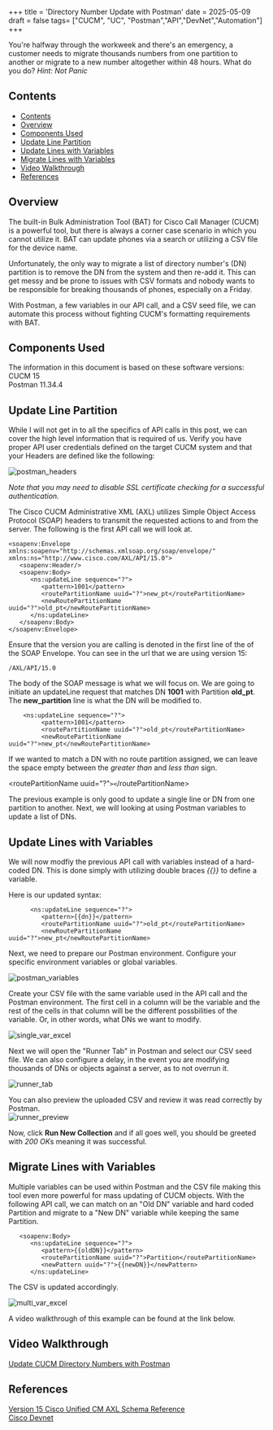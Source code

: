 +++
title = 'Directory Number Update with Postman'
date = 2025-05-09
draft = false
tags= ["CUCM", "UC", "Postman","API","DevNet","Automation"]
+++

You're halfway through the workweek and there's an emergency, a customer needs to migrate thousands numbers from one partition to another or migrate to a new number altogether within 48 hours. What do you do? *Hint: Not Panic*

<!--more-->

## Contents
- [Contents](#contents)
- [Overview](#overview)
- [Components Used](#components-used)
- [Update Line Partition](#update-line-partition)
- [Update Lines with Variables](#update-lines-with-variables)
- [Migrate Lines with Variables](#migrate-lines-with-variables)
- [Video Walkthrough](#video-walkthrough)
- [References](#references)


## Overview
The built-in Bulk Administration Tool (BAT) for Cisco Call Manager (CUCM) is a powerful tool, but there is always a corner case scenario in which you cannot utilize it. BAT can update phones via a search or utilizing a CSV file for the device name.  

Unfortunately, the only way to migrate a list of directory number's (DN) partition is to remove the DN from the system and then re-add it. This can get messy and be prone to issues with CSV formats and nobody wants to be responsible for breaking thousands of phones, especially on a Friday.

With Postman, a few variables in our API call, and a CSV seed file, we can automate this process without fighting CUCM's formatting requirements with BAT.

## Components Used
The information in this document is based on these software versions:  
 CUCM 15  
 Postman 11.34.4

## Update Line Partition
While I will not get in to all the specifics of API calls in this post, we can cover the high level information that is required of us.
Verify you have proper API user credentials defined on the target CUCM system and that your Headers are defined like the following:  

![postman_headers](/images/postman_headers.png) 

*Note that you may need to disable SSL certificate checking for a successful authentication.*

The Cisco CUCM Administrative XML (AXL) utilizes Simple Object Access Protocol (SOAP) headers to transmit the requested actions to and from the server. The following is the first API call we will look at. 

```
<soapenv:Envelope xmlns:soapenv="http://schemas.xmlsoap.org/soap/envelope/" xmlns:ns="http://www.cisco.com/AXL/API/15.0">
   <soapenv:Header/>
   <soapenv:Body>
      <ns:updateLine sequence="?">
         <pattern>1001</pattern>
         <routePartitionName uuid="?">new_pt</routePartitionName>
         <newRoutePartitionName uuid="?">old_pt</newRoutePartitionName>
      </ns:updateLine>
   </soapenv:Body>
</soapenv:Envelope>
```

Ensure that the version you are calling is denoted in the first line of the of the SOAP Envelope. You can see in the url that we are using version 15:  
```
/AXL/API/15.0
```   


The body of the SOAP message is what we will focus on. We are going to initiate an updateLine request that matches DN **1001** with Partition **old_pt**. The **new_partition** line is what the DN will be modified to.
```
    <ns:updateLine sequence="?">
         <pattern>1001</pattern>
         <routePartitionName uuid="?">old_pt</routePartitionName>
         <newRoutePartitionName uuid="?">new_pt</newRoutePartitionName>
```   

  If we wanted to match a DN with no route partition assigned, we can leave the space empty between the _greater than_ and _less than_ sign.  


<routePartitionName uuid="?"```><```/routePartitionName>

The previous example is only good to update a single line or DN from one partition to another. Next, we will looking at using Postman variables to update a list of DNs.  

## Update Lines with Variables

We will now modfiy the previous API call with variables instead of a hard-coded DN. This is done simply with utilizing double braces *{{}}* to define a variable.

Here is our updated syntax:
```
      <ns:updateLine sequence="?">
         <pattern>{{dn}}</pattern>
         <routePartitionName uuid="?">old_pt</routePartitionName>
         <newRoutePartitionName uuid="?">new_pt</newRoutePartitionName>
```


Next, we need to prepare our Postman environment. Configure your specific environment variables or global variables.  


![postman_variables](/images/postman_variables.png)

Create your CSV file with the same variable used in the API call and the Postman environment. The first cell in a column will be the variable and the rest of the cells in that column will be the different possbilities of the variable. Or, in other words, what DNs we want to modify.

![single_var_excel](/images/single_var_excel.png?raw=true)

Next we will open the "Runner Tab" in Postman and select our CSV seed file. We can also configure a delay, in the event you are modifying thousands of DNs or objects against a server, as to not overrun it.  

![runner_tab](/images/runner_tab.png?raw=true)  

You can also preview the uploaded CSV and review it was read correctly by Postman.  
![runner_preview](/images/runner_preview.png?raw=true)

Now, click **Run New Collection** and if all goes well, you should be greeted with *200 OK*s meaning it was successful.

## Migrate Lines with Variables
Multiple variables can be used within Postman and the CSV file making this tool even more powerful for mass updating of CUCM objects. With the following API call, we can match on an "Old DN" variable and hard coded Partition and migrate to a "New DN" variable while keeping the same Partition.
```
   <soapenv:Body>
      <ns:updateLine sequence="?">
         <pattern>{{oldDN}}</pattern>
         <routePartitionName uuid="?">Partition</routePartitionName>
         <newPattern uuid="?">{{newDN}}</newPattern>
      </ns:updateLine>
```
The CSV is updated accordingly.

![multi_var_excel](/images/multi_var_excel.png?raw=true)

 A video walkthrough of this example can be found at the link below.  


## Video Walkthrough
[Update CUCM Directory Numbers with Postman](https://youtu.be/TDrmnm_ZtiY?si=UU7f2-y4DA-lGETd)

## References
[Version 15 Cisco Unified CM AXL Schema Reference](https://developer.cisco.com/docs/axl-schema-reference/)  
[Cisco Devnet](https://developer.cisco.com/)